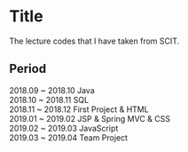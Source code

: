﻿# Title

The lecture codes that I have taken from SCIT.    
    
   
## Period

2018.09 ~ 2018.10 Java    
2018.10 ~ 2018.11 SQL    
2018.11 ~ 2018.12 First Project & HTML    
2019.01 ~ 2019.02 JSP & Spring MVC & CSS    
2019.02 ~ 2019.03 JavaScript    
2019.03 ~ 2019.04 Team Project    

